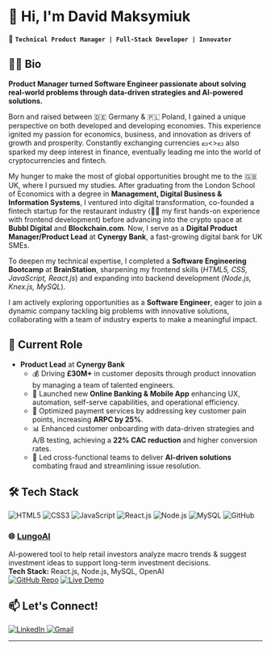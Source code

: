 # 👋 Hi, I'm David Maksymiuk

🚀 **`Technical Product Manager | Full-Stack Developer | Innovator`**

## 🙋‍♂️ Bio

**Product Manager turned Software Engineer passionate about solving real-world problems through data-driven strategies and AI-powered solutions.**

Born and raised between 🇩🇪 Germany & 🇵🇱 Poland, I gained a unique perspective on both developed and developing economies. This experience ignited my passion for economics, business, and innovation as drivers of growth and prosperity. Constantly exchanging currencies 💶<>💷 also sparked my deep interest in finance, eventually leading me into the world of cryptocurrencies and fintech.

My hunger to make the most of global opportunities brought me to the 🇬🇧 UK, where I pursued my studies. After graduating from the London School of Economics with a degree in **Management, Digital Business & Information Systems**, I ventured into digital transformation, co-founded a fintech startup for the restaurant industry (👨‍💻 my first hands-on experience with frontend development) before advancing into the crypto space at **Bubbl Digital** and **Blockchain.com**. Now, I serve as a **Digital Product Manager/Product Lead** at **Cynergy Bank**, a fast-growing digital bank for UK SMEs.

To deepen my technical expertise, I completed a **Software Engineering Bootcamp** at **BrainStation**, sharpening my frontend skills (*HTML5, CSS, JavaScript, React.js*) and expanding into backend development (*Node.js, Knex.js, MySQL*).

I am actively exploring opportunities as a **Software Engineer**, eager to join a dynamic company tackling big problems with innovative solutions, collaborating with a team of industry experts to make a meaningful impact.


## 💼 Current Role

- **Product Lead** at **Cynergy Bank**  
  - 💰 Driving **£30M+** in customer deposits through product innovation by managing a team of talented engineers.  
  - 📱 Launched new **Online Banking & Mobile App** enhancing UX, automation, self-serve capabilities, and operational efficiency.  
  - 🔧 Optimized payment services by addressing key customer pain points, increasing **ARPC by 25%**.  
  - 📊 Enhanced customer onboarding with data-driven strategies and A/B testing, achieving a **22% CAC reduction** and higher conversion rates.  
  - 🤖 Led cross-functional teams to deliver **AI-driven solutions** combating fraud and streamlining issue resolution.  


## 🛠️ Tech Stack

<p align="left">
  <img src="https://img.shields.io/badge/HTML5-E34F26?style=for-the-badge&logo=html5&logoColor=white" alt="HTML5" />
  <img src="https://img.shields.io/badge/CSS3-1572B6?style=for-the-badge&logo=css3&logoColor=white" alt="CSS3" />
  <img src="https://img.shields.io/badge/JavaScript-F7DF1E?style=for-the-badge&logo=javascript&logoColor=black" alt="JavaScript" />
  <img src="https://img.shields.io/badge/React-20232A?style=for-the-badge&logo=react&logoColor=61DAFB" alt="React.js" />
  <img src="https://img.shields.io/badge/Node.js-339933?style=for-the-badge&logo=nodedotjs&logoColor=white" alt="Node.js" />
  <img src="https://img.shields.io/badge/MySQL-4479A1?style=for-the-badge&logo=mysql&logoColor=white" alt="MySQL" />
  <img src="https://img.shields.io/badge/GitHub-181717?style=for-the-badge&logo=github&logoColor=white" alt="GitHub" />
</p>


### 🌐 [LungoAI](https://lungo-ai.vercel.app/)
AI-powered tool to help retail investors analyze macro trends & suggest investment ideas to support long-term investment decisions.  
**Tech Stack:** React.js, Node.js, MySQL, OpenAI  
[![GitHub Repo](https://img.shields.io/badge/Repo-GitHub-black?style=for-the-badge&logo=github)]([https://github.com/yourusername/lungoai](https://github.com/davidmaxxxy/lungoAI))  
[![Live Demo](https://img.shields.io/badge/Demo-Live-green?style=for-the-badge&logo=vercel)](https://lungo-ai.vercel.app/)

## 📫 Let's Connect!

<p align="left">
  <a href="https://www.linkedin.com/in/david-maksymiuk/">
    <img src="https://img.shields.io/badge/LinkedIn-Connect-blue?style=for-the-badge&logo=linkedin" alt="LinkedIn" />
  </a>
  <a href="mailto:maksymiukdavid@gmail.com">
    <img src="https://img.shields.io/badge/Gmail-Email-red?style=for-the-badge&logo=gmail&logoColor=white" alt="Gmail" />
  </a>
</p>

---


